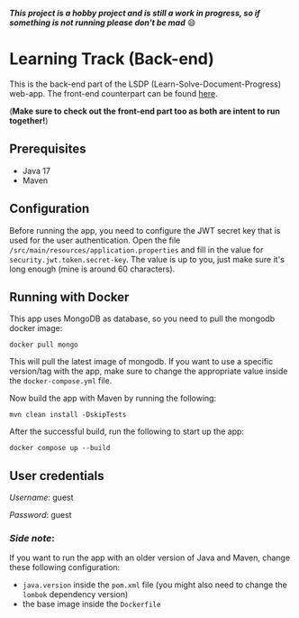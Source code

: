 _**This project is a hobby project and is still a work in
progress, so if something is not running please don't be mad**_ :smile:

# Learning Track (Back-end)
This is the back-end part of the LSDP (Learn-Solve-Document-Progress) web-app. The 
front-end counterpart can be found [here](https://github.com/luke-ken/learning-track-frontend-angular).

(**Make sure to check out the front-end part too as both are intent to run together!**)

## Prerequisites
* Java 17
* Maven

## Configuration
Before running the app, you need to configure the JWT secret key that is used
for the user authentication. Open the file `/src/main/resources/application.properties`
and fill in the value for `security.jwt.token.secret-key`.
The value is up to you, just make sure it's long enough (mine is around 60 characters).

## Running with Docker
This app uses MongoDB as database, so you need to pull the mongodb docker image:
```
docker pull mongo
```
This will pull the latest image of mongodb. If you want to use a specific version/tag with the app, make sure 
to change the appropriate value inside the `docker-compose.yml` file.

Now build the app with Maven by running the following:
```
mvn clean install -DskipTests
```
After the successful build, run the following to start up the app:
```
docker compose up --build
```

## User credentials
_Username_: guest

_Password_: guest

### _Side note_:
If you want to run the app with an older version of Java and Maven, change these following configuration:
* `java.version` inside the `pom.xml` file (you might also need to change the `lombok` dependency version)
* the base image inside the `Dockerfile`